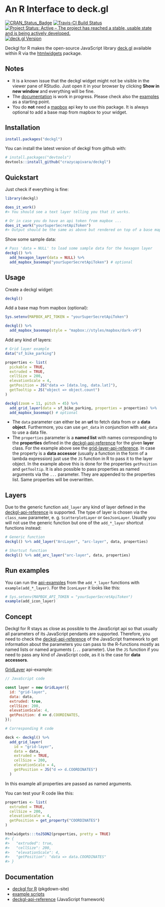 
<!-- README.md is generated from README.Rmd. Please edit that file -->
An R Interface to deck.gl
=========================

[![CRAN\_Status\_Badge](https://www.r-pkg.org/badges/version/deckgl)](https://cran.r-project.org/package=deckgl) [![Travis-CI Build Status](https://travis-ci.org/crazycapivara/deckgl.svg?branch=master)](https://travis-ci.org/crazycapivara/deckgl) [![Project Status: Active – The project has reached a stable, usable state and is being actively developed.](https://www.repostatus.org/badges/latest/active.svg)](https://www.repostatus.org/#active) [![deck.gl Version](https://img.shields.io/badge/deck.gl-v8.0.15-blue.svg)](https://github.com/uber/deck.gl/releases/tag/v8.0.15)

Deckgl for R makes the open-source JavaScript library [deck.gl](https://deck.gl/) available within R via the [htmlwidgets](https://www.htmlwidgets.org/) package.

Notes
-----

-   It is a known issue that the deckgl widget might not be visible in the viewer pane of RStudio. Just open it in your browser by clicking **Show in new window** and everything will be fine.
-   The [documentation](https://crazycapivara.github.io/deckgl/) is work in progress. Please check also the [examples](https://github.com/crazycapivara/deckgl/tree/master/inst/examples) as a starting point.
-   You do **not** need a [mapbox](https://www.mapbox.com/) api key to use this package. It is always optional to add a base map from mapbox to your widget.

Installation
------------

``` r
install.packages("deckgl")
```

You can install the latest version of deckgl from github with:

``` r
# install.packages("devtools")
devtools::install_github("crazycapivara/deckgl")
```

Quickstart
----------

Just check if everything is fine:

``` r
library(deckgl)

does_it_work()
#> You should see a text layer telling you that it works.

# Or in case you do have an api token from mapbox ...
does_it_work("yourSuperSecretApiToken")
#> Output should be the same as above but rendered on top of a base map from mapbox.
```

Show some sample data:

``` r
# Pass 'data = NULL' to load some sample data for the hexagon layer
deckgl() %>%
  add_hexagon_layer(data = NULL) %>%
  add_mapbox_basemap("yourSuperSecretApiToken") # optional
```

Usage
-----

Create a deckgl widget:

``` r
deckgl()
```

Add a base map from mapbox (optional):

``` r
Sys.setenv(MAPBOX_API_TOKEN = "yourSuperSecretApiToken")

deckgl() %>%
  add_mapbox_basemap(style = "mapbox://styles/mapbox/dark-v9")
```

Add any kind of layers:

``` r
# Grid layer example
data("sf_bike_parking")

properties <- list(
  pickable = TRUE,
  extruded = TRUE,
  cellSize = 200,
  elevationScale = 4,
  getPosition = JS("data => [data.lng, data.lat]"),
  getTooltip = JS("object => object.count")
)

deckgl(zoom = 11, pitch = 45) %>%
  add_grid_layer(data = sf_bike_parking, properties = properties) %>%
  add_mapbox_basemap() # optional
```

-   The `data` parameter can either be an **url** to fetch data from or a **data object**. Furthermore, you can use `get_data` in conjunction with `add_data` to use a data file.
-   The `properties` parameter is a **named list** with names corresponding to the **properties** defined in the [deckgl-api-reference](https://deck.gl/#/documentation/deckgl-api-reference) for the given **layer** class. For the example above see the [grid-layer-api-reference](https://deck.gl/#/documentation/deckgl-api-reference/layers/grid-layer). In case the property is a **data accessor** (usually a function in the form of a lambda expression) just use the `JS` function in R to pass it to the layer object. In the example above this is done for the properties `getPosition` and `getTooltip`. It is also possible to pass properties as named arguments via the `...` parameter. They are appended to the properties list. Same properties will be overwritten.

Layers
------

Due to the generic function `add_layer` any kind of layer defined in the [deckgl-api-reference](https://deck.gl/#/documentation/deckgl-api-reference) is supported. The type of layer is chosen via the `class_name` parameter, e. g. `ScatterplotLayer` or `GeoJsonLayer`. Usually you will not use the generic function but one of the `add_*_layer` shortcut functions instead:

``` r
# Generic function
deckgl() %>% add_layer("ArcLayer", "arc-layer", data, properties)

# Shortcut function
deckgl() %>% add_arc_layer("arc-layer", data, properties)
```

Run examples
------------

You can run the [api-examples](https://github.com/crazycapivara/deckgl/tree/master/inst/examples/deckgl-api-reference) from the `add_*_layer` functions with `example(add_*_layer)`. For the `IconLayer` it looks like this:

``` r
# Sys.setenv(MAPBOX_API_TOKEN = "yourSuperSecretApiToken")
example(add_icon_layer)
```

Concept
-------

Deckgl for R stays as close as possible to the JavaScript api so that usually all parameters of its JavaScript pendants are supported. Therefore, you need to check the [deckgl-api-reference](https://deck.gl/#/documentation/deckgl-api-reference) of the JavaScript framework to get information about the parameters you can pass to the R-functions mostly as named lists or named arguments (`...` parameter). Use the `JS` function if you need to pass any kind of JavaScript code, as it is the case for **data accessors**.

[GridLayer](https://deck.gl/#/documentation/deckgl-api-reference/layers/grid-layer) api-example:

``` javascript
// JavaScript code

const layer = new GridLayer({
  id: "grid-layer",
  data: data,
  extruded: true,
  cellSize: 200,
  elevationScale: 4,
  getPosition: d => d.COORDINATES,
});
```

``` r
# Corresponding R code

deck <- deckgl() %>%
  add_grid_layer(
    id = "grid-layer",
    data = data,
    extruded = TRUE,
    cellSize = 200,
    elevationScale = 4,
    getPosition = JS("d => d.COORDINATES")
  )
```

In this example all properties are passed as named arguments.

You can test your R code like this:

``` r
properties <- list(
  extruded = TRUE,
  cellSize = 200,
  elevationScale = 4,
  getPosition = get_property("COORDINATES")
)

htmlwidgets:::toJSON2(properties, pretty = TRUE)
#> {
#>   "extruded": true,
#>   "cellSize": 200,
#>   "elevationScale": 4,
#>   "getPosition": "data => data.COORDINATES"
#> }
```

Documentation
-------------

-   [deckgl for R](https://crazycapivara.github.io/deckgl/) (pkgdown-site)
-   [example scripts](https://github.com/crazycapivara/deckgl/tree/master/inst/examples)
-   [deckgl-api-reference](https://deck.gl/#/documentation/deckgl-api-reference) (JavaScript framework)
